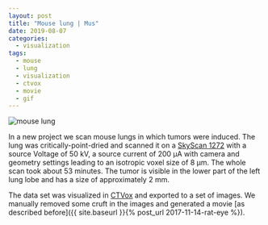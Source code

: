 ```yaml
---
layout: post
title: "Mouse lung | Mus"
date: 2019-08-07
categories:
  - visualization
tags:
  - mouse
  - lung
  - visualization
  - ctvox
  - movie
  - gif
---
```


![mouse lung](/assets/2019/08/07/mouse-lung-mus/mouse02.gif)

In a new project we scan mouse lungs in which tumors were induced.
The lung was critically-point-dried and scanned it on a [SkyScan 1272](https://www.bruker.com/products/microtomography/micro-ct-for-sample-scanning/skyscan-1272/overview.html) with a source Voltage of 50 kV, a source current of 200 µA with camera and geometry settings leading to an isotropic voxel size of 8 µm.
The whole scan took about 53 minutes.
The tumor is visible in the lower part of the left lung lobe and has a size of approximately 2 mm.

The data set was visualized in [CTVox](https://www.bruker.com/products/microtomography/micro-ct-software/3dsuite.html) and exported to a set of images.
We manually removed some cruft in the images and generated a movie [as described before]({{ site.baseurl }}{% post_url 2017-11-14-rat-eye %}).
